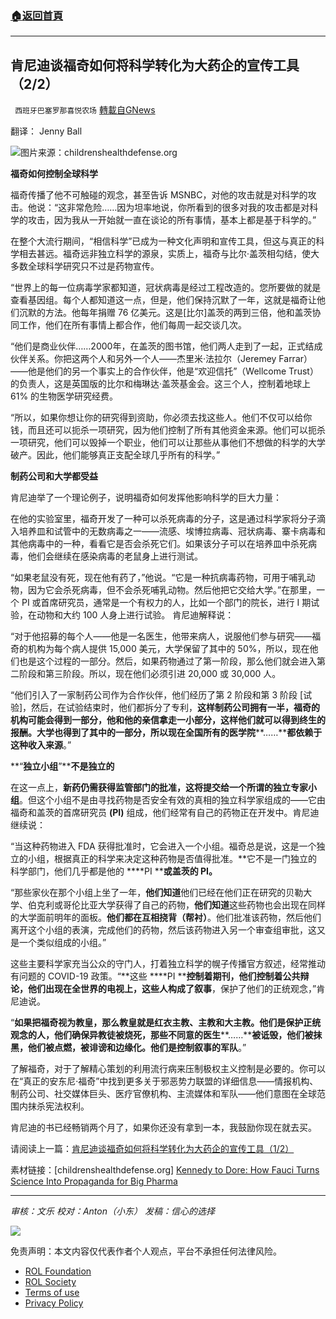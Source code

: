 ###  [:house:返回首頁](https://github.com/ourhimalayas/txt)
---


## 肯尼迪谈福奇如何将科学转化为大药企的宣传工具（2/2）
` 西班牙巴塞罗那喜悦农场` [轉載自GNews](https://gnews.org/zh-hans/1889938/)

翻译： Jenny Ball

![](https://assets.gnews.org/wp-content/uploads/2022/01/屏幕截图-2022-01-21-122157.jpg)图片来源：childrenshealthdefense.org

**福奇如何控制全球科学**

福奇传播了他不可触碰的观念，甚至告诉 MSNBC，对他的攻击就是对科学的攻击。他说：“这非常危险……因为坦率地说，你所看到的很多对我的攻击都是对科学的攻击，因为我从一开始就一直在谈论的所有事情，基本上都是基于科学的。”

在整个大流行期间，“相信科学”已成为一种文化声明和宣传工具，但这与真正的科学相去甚远。福奇远非独立科学的源泉，实质上，福奇与比尔·盖茨相勾结，使大多数全球科学研究只不过是药物宣传。

“世界上的每一位病毒学家都知道，冠状病毒是经过工程改造的。您所要做的就是查看基因组。每个人都知道这一点，但是，他们保持沉默了一年，这就是福奇让他们沉默的方法。他每年捐赠 76 亿美元。这是[比尔]盖茨的两到三倍，他和盖茨协同工作，他们在所有事情上都合作，他们每周一起交谈几次。

“他们是商业伙伴……2000年，在盖茨的图书馆，他们两人走到了一起，正式结成伙伴关系。你把这两个人和另外一个人——杰里米·法拉尔（Jeremey Farrar）——他是他们的另一个事实上的合作伙伴，他是“欢迎信托”（Wellcome Trust）的负责人，这是英国版的比尔和梅琳达·盖茨基金会。这三个人，控制着地球上 61% 的生物医学研究经费。

“所以，如果你想让你的研究得到资助，你必须去找这些人。他们不仅可以给你钱，而且还可以扼杀一项研究，因为他们控制了所有其他资金来源。他们可以扼杀一项研究，他们可以毁掉一个职业，他们可以让那些从事他们不想做的科学的大学破产。因此，他们能够真正支配全球几乎所有的科学。”

**制药公司和大学都受益**

肯尼迪举了一个理论例子，说明福奇如何发挥他影响科学的巨大力量：

在他的实验室里，福奇开发了一种可以杀死病毒的分子，这是通过科学家将分子滴入培养皿和试管中的无数病毒之一——流感、埃博拉病毒、冠状病毒、寨卡病毒和其他病毒中的一种，看看它是否会杀死它们。如果该分子可以在培养皿中杀死病毒，他们会继续在感染病毒的老鼠身上进行测试。

“如果老鼠没有死，现在他有药了，”他说。“它是一种抗病毒药物，可用于哺乳动物，因为它会杀死病毒，但不会杀死哺乳动物。然后他把它交给大学。”在那里，一个 PI 或首席研究员，通常是一个有权力的人，比如一个部门的院长，进行 I 期试验，在动物和大约 100 人身上进行试验。 肯尼迪解释说：

“对于他招募的每个人——他是一名医生，他带来病人，说服他们参与研究——福奇的机构为每个病人提供 15,000 美元，大学保留了其中的 50%，所以，现在他们也是这个过程的一部分。然后，如果药物通过了第一阶段，那么他们就会进入第二阶段和第三阶段。所以，现在他们必须引进 20,000 或 30,000 人。

“他们引入了一家制药公司作为合作伙伴，他们经历了第 2 阶段和第 3 阶段 [试验]，然后，在试验结束时，他们都拆分了专利，**这样制药公司拥有一半，福奇的机构可能会得到一部分，他和他的亲信拿走一小部分，**这样他们就可以得到终生的报酬。大学也得到了其中的一部分，所以**现在全国所有的医学院****……****都依赖于这种收入来源**。”

**“****独立小组****”****不是独立的**

在这一点上，**新药仍需获得监管部门的批准，这将提交给一个所谓的独立专家小组**。但这个小组不是由寻找药物是否安全有效的真相的独立科学家组成的——它由福奇和盖茨的首席研究员 **(PI)** 组成，他们经常有自己的药物正在开发中。肯尼迪继续说：

“当这种药物进入 FDA 获得批准时，它会进入一个小组。福奇总是说，这是一个独立的小组，根据真正的科学来决定这种药物是否值得批准。**它不是一门独立的科学部门，他们几乎都是他的 ****PI ****或盖茨的 ****PI****。**

“那些家伙在那个小组上坐了一年，**他们知道**他们已经在他们正在研究的贝勒大学、伯克利或哥伦比亚大学获得了自己的药物，**他们知道**这些药物也会出现在同样的大学面前明年的面板。**他们都在互相挠背（帮衬）**。他们批准该药物，然后他们离开这个小组的表演，完成他们的药物，然后该药物进入另一个审查组审批，这又是一个类似组成的小组。”

这些主要科学家充当公众的守门人，打着独立科学的幌子传播官方叙述，经常推动有问题的 COVID-19 政策。“**这些 ****PI ****控制着期刊，他们控制着公共辩论，他们出现在全世界的电视上，这些人构成了叙事**，保护了他们的正统观念，”肯尼迪说。

“**如果把福奇视为教皇，那么教皇就是红衣主教、主教和大主教。他们是保护正统观念的人，他们确保异教徒被烧死，那些不同意的医生****……****被诋毁，他们被抹黑，他们被点燃，被诽谤和边缘化。他们是控制叙事的军队**。”

了解福奇，对于了解精心策划的利用流行病来压制极权主义控制是必要的。你可以在“真正的安东尼·福奇”中找到更多关于邪恶势力联盟的详细信息——情报机构、制药公司、社交媒体巨头、医疗官僚机构、主流媒体和军队——他们意图在全球范围内抹杀宪法权利。

肯尼迪的书已经畅销两个月了，如果你还没有拿到一本，我鼓励你现在就去买。

请阅读上一篇：[肯尼迪谈福奇如何将科学转化为大药企的宣传工具（1/2）](https://gnews.org/zh-hans/1889510/)

素材链接：[childrenshealthdefense.org] [Kennedy to Dore: How Fauci Turns Science Into Propaganda for Big Pharma](https://childrenshealthdefense.org/defender/kennedy-dore-fauci-propaganda-big-pharma/?utm_source=salsa&amp;eType=EmailBlastContent&amp;eId=78691755-4889-4368-beac-7f6dcda2531e)

* * *

*审核：文乐
校对：Anton（小东）
发稿：信心的选择*

![](https://assets.gnews.org/wp-content/uploads/2022/01/GNEWS_CH.-1-3-2.jpeg)

 

免责声明：本文内容仅代表作者个人观点，平台不承担任何法律风险。

- [ROL Foundation](https://rolfoundation.org/)
- [ROL Society](https://rolsociety.org/)
- [Terms of use](https://gnews.org/terms-of-use-3/)
- [Privacy Policy](https://gnews.org/privacy-policy/)
